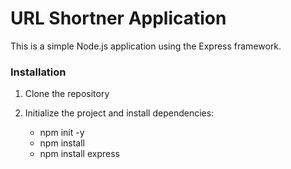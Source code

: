 # URL Shortner Application

This is a simple Node.js application using the Express framework.

### Installation

1. Clone the repository 

2. Initialize the project and install dependencies:
   - npm init -y
   - npm install
   - npm install express
